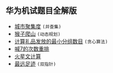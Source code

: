 ## 华为机试题目全解版

- [城市聚集度](CityGroup.md) `(并查集)`
- [猴子爬山](java/ClimbMountain.md) `(动态规划)`
- [计算礼品发放的最小分组数目](java/GiftGourp.md) `(贪心算法)`
- [喊7的次数重排](java/ShoutSeven.md)
- [火星文计算](java/HuoXing.md)
- [最远足迹](java/FootPrint.md) `(双指针)`